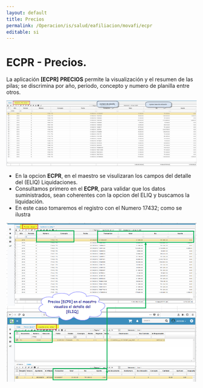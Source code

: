 ```yaml
---
layout: default
title: Precios
permalink: /Operacion/is/salud/eafiliacion/movafi/ecpr
editable: si
---
```


# ECPR - Precios.

La aplicación **[ECPR]** **PRECIOS** permite la visualización y el resumen de las pilas; se discrimina por año, periodo, concepto y numero de planilla entre otros.  

![](ecpr1.png)
* En la opcion **ECPR**, en el maestro se visulizaran los campos del detalle del (ELIQ) Liquidaciones.  
* Consultamos primero en el **ECPR**, para validar que los datos suministrados,  sean coherentes con la opcion del ELIQ y buscamos la liquidación.  
* En este caso tomaremos el registro con el Numero 17432; como se ilustra  

![](ecpr2.png)


